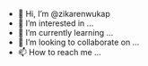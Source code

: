- 👋 Hi, I’m @zikarenwukap
- 👀 I’m interested in ...
- 🌱 I’m currently learning ...
- 💞️ I’m looking to collaborate on ...
- 📫 How to reach me ...

<!---
zikarenwukap/zikarenwukap is a ✨ special ✨ repository because its `README.md` (this file) appears on your GitHub profile.
You can click the Preview link to take a look at your changes.
--->
